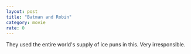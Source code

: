 ```yaml
---
layout: post
title: "Batman and Robin"
category: movie
rate: 0
---
```


They used the entire world's supply of ice puns in this. Very irresponsible.